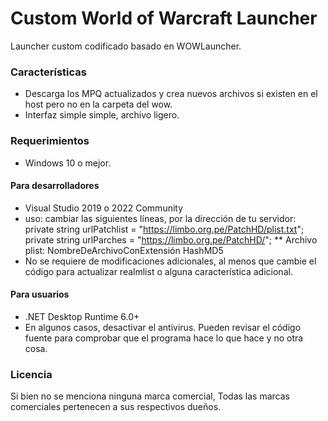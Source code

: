 # Custom World of Warcraft Launcher
Launcher custom codificado basado en WOWLauncher.

### Características
* Descarga los MPQ actualizados y crea nuevos archivos si existen en el host pero no en la carpeta del wow.
* Interfaz simple simple, archivo ligero.

### Requerimientos
* Windows 10 o mejor.

#### Para desarrolladores
* Visual Studio 2019 o 2022 Community
* uso: cambiar las siguientes líneas, por la dirección de tu servidor:
        private string urlPatchlist = "https://limbo.org.pe/PatchHD/plist.txt";
        private string urlParches = "https://limbo.org.pe/PatchHD/";
** Archivo plist:
NombreDeArchivoConExtensión HashMD5
* No se requiere de modificaciones adicionales, al menos que cambie el código para actualizar realmlist o alguna característica adicional.

#### Para usuarios
* .NET Desktop Runtime 6.0+
* En algunos casos, desactivar el antivirus. Pueden revisar el código fuente para comprobar que el programa hace lo que hace y no otra cosa.

### Licencia
Si bien no se menciona ninguna marca comercial,
Todas las marcas comerciales pertenecen a sus respectivos dueños.
